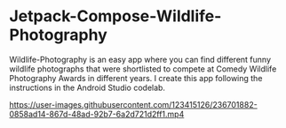 # Jetpack-Compose-Wildlife-Photography

Wildlife-Photography is an easy app where you can find different funny wildlife photographs that were shortlisted to compete at Comedy Wildlife Photography Awards in different years. I create this app following the instructions in the Android Studio codelab.



https://user-images.githubusercontent.com/123415126/236701882-0858ad14-867d-48ad-92b7-6a2d721d2ff1.mp4

